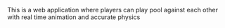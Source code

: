 This is a web application where players can play pool against each other with real time animation and accurate physics
